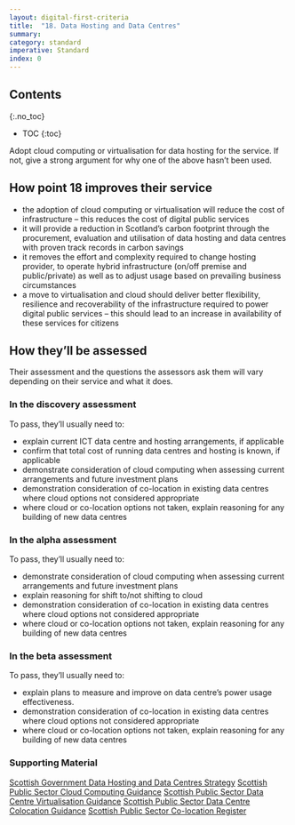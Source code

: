 ```yaml
---
layout: digital-first-criteria
title:  "18. Data Hosting and Data Centres"
summary:
category: standard
imperative: Standard
index: 0
---
```


## Contents
{:.no_toc}
* TOC
{:toc}
<!--TOC max3-->

Adopt cloud computing or virtualisation for data hosting for the service. If not, give a strong argument for why one of the above hasn’t been used.

## How point 18 improves their service

* the adoption of cloud computing or virtualisation will reduce the cost of infrastructure – this reduces the cost of digital public services
* it will provide a reduction in Scotland’s carbon footprint through the procurement, evaluation and utilisation of data hosting and data centres with proven track records in carbon savings
* it removes the effort and complexity required to change hosting provider, to operate hybrid infrastructure (on/off premise and public/private) as well as to adjust usage based on prevailing business circumstances
* a move to virtualisation and cloud should deliver better flexibility, resilience and recoverability of the infrastructure required to power digital public services – this should lead to an increase in availability of these services for citizens

## How they’ll be assessed

Their assessment and the questions the assessors ask them will vary depending on their service and what it does.

### In the discovery assessment

To pass, they’ll usually need to:

* explain current ICT data centre and hosting arrangements, if applicable
* confirm that total cost of running data centres and hosting is known, if applicable
* demonstrate consideration of cloud computing when assessing current arrangements and future investment plans
* demonstration consideration of co-location in existing data centres where cloud options not considered appropriate
* where cloud or co-location options not taken, explain reasoning for any building of new data centres

### In the alpha assessment

To pass, they’ll usually need to:

* demonstrate consideration of cloud computing when assessing current arrangements and future investment plans
* explain reasoning for shift to/not shifting to cloud
* demonstration consideration of co-location in existing data centres where cloud options not considered appropriate
* where cloud or co-location options not taken, explain reasoning for any building of new data centres

### In the beta assessment

To pass, they’ll usually need to:

* explain plans to measure and improve on data centre’s power usage effectiveness.
* demonstration consideration of co-location in existing data centres where cloud options not considered appropriate
* where cloud or co-location options not taken, explain reasoning for any building of new data centres

### Supporting Material

[Scottish Government Data Hosting and Data Centres Strategy](http://www.gov.scot/Topics/Economy/digital/digitalservices/datahostingdatacentres)
[Scottish Public Sector Cloud Computing Guidance](http://www.gov.scot/Publications/2015/04/1707)
[Scottish Public Sector Data Centre Virtualisation Guidance](http://www.gov.scot/Publications/2015/04/2741)
[Scottish Public Sector Data Centre Colocation Guidance](http://www.gov.scot/Publications/2015/04/4179)
[Scottish Public Sector Co-location Register](http://www.gov.scot/Topics/Economy/digital/digitalservices/datahostingdatacentres/pscoloregister)
